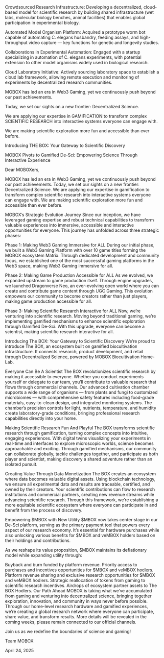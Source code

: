 
 Crowdsourced Research Infrastructure: Developing a decentralized, cloud-based model for scientific research by building shared infrastructure (wet labs, molecular biology benches, animal facilities) that enables global participation in experimental biology.

 Automated Model Organism Platform: Acquired a prototype worm bot capable of automating C. elegans husbandry, feeding assays, and high-throughput video capture — key functions for genetic and longevity studies.

 Collaborations in Experimental Automation: Engaged with a startup specializing in automation of C. elegans experiments, with potential extension to other model organisms widely used in biological research.

 Cloud Laboratory Initiative: Actively sourcing laboratory space to establish a cloud lab framework, allowing remote execution and monitoring of experiments by decentralized research communities.

MOBOX has led an era in Web3 Gaming, yet we continuously push beyond our past achievements. 
 
Today, we set our sights on a new frontier: Decentralized Science. 

We are applying our expertise in GAMIFICATION to transform complex SCIENTIFIC RESEARCH into interactive systems everyone can engage with. 

We are making scientific exploration more fun and accessible than ever before.

Introducing THE BOX: Your Gateway to Scientific Discovery

MOBOX Pivots to Gamified De-Sci: Empowering Science Through Interactive Experience

Dear MOBOXers,

MOBOX has led an era in Web3 Gaming, yet we continuously push beyond our past achievements. Today, we set our sights on a new frontier: Decentralized Science. We are applying our expertise in gamification to transform complex scientific research into interactive systems everyone can engage with. We are making scientific exploration more fun and accessible than ever before.
 
MOBOX’s Strategic Evolution Journey 
Since our inception, we have leveraged gaming expertise and robust technical capabilities to transform valuable experiences into immersive, accessible and interactive opportunities for everyone. This journey has unfolded across three strategic phases:

Phase 1: Making Web3 Gaming Immersive for ALL
During our initial phase, we built a Web3 Gaming Platform with over 10 game titles forming the MOBOX ecosystem Matrix. Through dedicated development and community focus, we established one of the most successful gaming platforms in the Web3 space, making Web3 Gaming immersive for all.

Phase 2: Making Game Production Accessible for ALL
As we evolved, we expanded upstream to game production itself. Through engine upgrades, we launched Dragonverse Neo, an ever-evolving open world where you can create and contribute game content through UGC Gaming. This evolution empowers our community to become creators rather than just players, making game production accessible for all.

Phase 3: Making Scientific Research Interactive for ALL
Now, we’re venturing into scientific research. Moving beyond traditional gaming, we’re implementing gamified mechanisms to enhance scientific exploration through Gamified De-Sci. With this upgrade, everyone can become a scientist, making scientific research interactive for all.

Introducing The BOX: Your Gateway to Scientific Discovery
We’re proud to introduce The BOX, an ecosystem built on gamified biocultivation infrastructure. It connects research, product development, and retail through Decentralized Science, powered by MOBOX Biocultivation Home-Lab.

Everyone Can Be A Scientist
The  BOX revolutionizes scientific research by making it accessible to everyone. Whether you conduct experiments yourself or delegate to our team, you’ll contribute to valuable research that flows through commercial channels. Our advanced cultivation chamber supports a wide range of organisms — from plants and fungi to customized microbiomes — with comprehensive safety features including food-grade materials, easy-to-clean design, and integrated monitoring systems. The chamber’s precision controls for light, nutrients, temperature, and humidity create laboratory-grade conditions, bringing professional research capabilities directly into your home.

Making Scientific Research Fun And Playful
The BOX transforms scientific research through gamification, turning complex concepts into intuitive, engaging experiences. With digital twins visualizing your experiments in real-time and interfaces to explore microscopic worlds, science becomes approachable and exciting. Through gamified mechanisms, our community can collaborate globally, tackle challenges together, and participate as both player and scientist, making discovery a shared adventure rather than an isolated pursuit.

Creating Value Through Data Monetization
The BOX creates an ecosystem where data becomes valuable digital assets. Using blockchain technology, we ensure all experimental data and results are traceable, certified, and owned by their creators. Your scientific contributions can flow to research institutions and commercial partners, creating new revenue streams while advancing scientific research. Through this framework, we’re establishing a more equitable scientific ecosystem where everyone can participate in and benefit from the process of discovery.

Empowering $MBOX with New Utility
$MBOX now takes center stage in our De-Sci platform, serving as the primary payment tool that powers every aspect of our research economy. It’s essential for hardware purchases while also unlocking various benefits for $MBOX and veMBOX holders based on their holdings and contributions.

As we reshape its value proposition, $MBOX maintains its deflationary model while expanding utility through:

Buyback and burn funded by platform revenue.
Priority access to purchases and incentives opportunities for $MBOX and veMBOX hodlers.
Platform revenue sharing and exclusive research opportunities for $MBOX and veMBOX hodlers.
Strategic reallocation of tokens from gaming to scientific research incentives.
Airdrops of ecosystem partner assets to The BOX Hodlers.
Our Path Ahead
MOBOX is taking what we’ve accumulated from gaming and venturing into decentralized science, bringing together exploration, innovation, and community in ways never before possible. Through our home-level research hardware and gamified experiences, we’re creating a global research network where everyone can participate, share value, and transform results. More details will be revealed in the coming weeks, please remain connected to our official channels.
 
Join us as we redefine the boundaries of science and gaming!

Team MOBOX

April 24, 2025